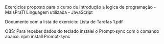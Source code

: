 Exercicios proposto para o curso de Introdução a logica de programação - MaisPraTI
Linguagem utilizada - JavaScript

Documento com a lista de exercicio: Lista de Tarefas 1.pdf

OBS: Para receber dados do teclado instalei o Prompt-sync com o comando abaixo:
npm install Prompt-sync
